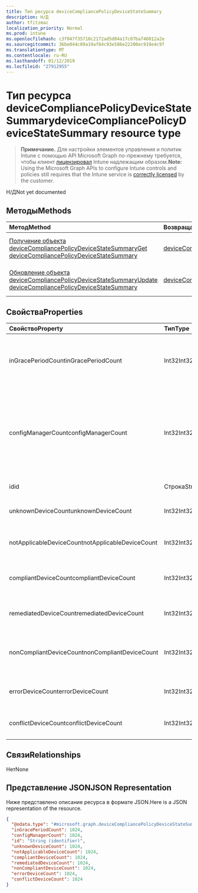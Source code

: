 ```yaml
---
title: Тип ресурса deviceCompliancePolicyDeviceStateSummary
description: Н/Д
author: tfitzmac
localization_priority: Normal
ms.prod: intune
ms.openlocfilehash: c3f047f35718c2172ad5d04a17c07ba746012a2e
ms.sourcegitcommit: 36be044c89a19af84c93e586e22200ec919e4c9f
ms.translationtype: MT
ms.contentlocale: ru-RU
ms.lasthandoff: 01/12/2019
ms.locfileid: "27912955"
---
```

# <a name="devicecompliancepolicydevicestatesummary-resource-type"></a><span data-ttu-id="bb9d6-103">Тип ресурса deviceCompliancePolicyDeviceStateSummary</span><span class="sxs-lookup"><span data-stu-id="bb9d6-103">deviceCompliancePolicyDeviceStateSummary resource type</span></span>

> <span data-ttu-id="bb9d6-104">**Примечание.** Для настройки элементов управления и политик Intune с помощью API Microsoft Graph по-прежнему требуется, чтобы клиент [лицензировал](https://go.microsoft.com/fwlink/?linkid=839381) Intune надлежащим образом.</span><span class="sxs-lookup"><span data-stu-id="bb9d6-104">**Note:** Using the Microsoft Graph APIs to configure Intune controls and policies still requires that the Intune service is [correctly licensed](https://go.microsoft.com/fwlink/?linkid=839381) by the customer.</span></span>

<span data-ttu-id="bb9d6-105">Н/Д</span><span class="sxs-lookup"><span data-stu-id="bb9d6-105">Not yet documented</span></span>
## <a name="methods"></a><span data-ttu-id="bb9d6-106">Методы</span><span class="sxs-lookup"><span data-stu-id="bb9d6-106">Methods</span></span>
|<span data-ttu-id="bb9d6-107">Метод</span><span class="sxs-lookup"><span data-stu-id="bb9d6-107">Method</span></span>|<span data-ttu-id="bb9d6-108">Возвращаемый тип</span><span class="sxs-lookup"><span data-stu-id="bb9d6-108">Return Type</span></span>|<span data-ttu-id="bb9d6-109">Описание</span><span class="sxs-lookup"><span data-stu-id="bb9d6-109">Description</span></span>|
|:---|:---|:---|
|[<span data-ttu-id="bb9d6-110">Получение объекта deviceCompliancePolicyDeviceStateSummary</span><span class="sxs-lookup"><span data-stu-id="bb9d6-110">Get deviceCompliancePolicyDeviceStateSummary</span></span>](../api/intune-deviceconfig-devicecompliancepolicydevicestatesummary-get.md)|[<span data-ttu-id="bb9d6-111">deviceCompliancePolicyDeviceStateSummary</span><span class="sxs-lookup"><span data-stu-id="bb9d6-111">deviceCompliancePolicyDeviceStateSummary</span></span>](../resources/intune-deviceconfig-devicecompliancepolicydevicestatesummary.md)|<span data-ttu-id="bb9d6-112">Чтение свойств и связей объекта [deviceCompliancePolicyDeviceStateSummary](../resources/intune-deviceconfig-devicecompliancepolicydevicestatesummary.md).</span><span class="sxs-lookup"><span data-stu-id="bb9d6-112">Read properties and relationships of the [deviceCompliancePolicyDeviceStateSummary](../resources/intune-deviceconfig-devicecompliancepolicydevicestatesummary.md) object.</span></span>|
|[<span data-ttu-id="bb9d6-113">Обновление объекта deviceCompliancePolicyDeviceStateSummary</span><span class="sxs-lookup"><span data-stu-id="bb9d6-113">Update deviceCompliancePolicyDeviceStateSummary</span></span>](../api/intune-deviceconfig-devicecompliancepolicydevicestatesummary-update.md)|[<span data-ttu-id="bb9d6-114">deviceCompliancePolicyDeviceStateSummary</span><span class="sxs-lookup"><span data-stu-id="bb9d6-114">deviceCompliancePolicyDeviceStateSummary</span></span>](../resources/intune-deviceconfig-devicecompliancepolicydevicestatesummary.md)|<span data-ttu-id="bb9d6-115">Обновление свойств объекта [deviceCompliancePolicyDeviceStateSummary](../resources/intune-deviceconfig-devicecompliancepolicydevicestatesummary.md).</span><span class="sxs-lookup"><span data-stu-id="bb9d6-115">Update the properties of a [deviceCompliancePolicyDeviceStateSummary](../resources/intune-deviceconfig-devicecompliancepolicydevicestatesummary.md) object.</span></span>|

## <a name="properties"></a><span data-ttu-id="bb9d6-116">Свойства</span><span class="sxs-lookup"><span data-stu-id="bb9d6-116">Properties</span></span>
|<span data-ttu-id="bb9d6-117">Свойство</span><span class="sxs-lookup"><span data-stu-id="bb9d6-117">Property</span></span>|<span data-ttu-id="bb9d6-118">Тип</span><span class="sxs-lookup"><span data-stu-id="bb9d6-118">Type</span></span>|<span data-ttu-id="bb9d6-119">Описание</span><span class="sxs-lookup"><span data-stu-id="bb9d6-119">Description</span></span>|
|:---|:---|:---|
|<span data-ttu-id="bb9d6-120">inGracePeriodCount</span><span class="sxs-lookup"><span data-stu-id="bb9d6-120">inGracePeriodCount</span></span>|<span data-ttu-id="bb9d6-121">Int32</span><span class="sxs-lookup"><span data-stu-id="bb9d6-121">Int32</span></span>|<span data-ttu-id="bb9d6-122">Количество устройств, для которых действует льготный период.</span><span class="sxs-lookup"><span data-stu-id="bb9d6-122">Number of devices that are in grace period</span></span>|
|<span data-ttu-id="bb9d6-123">configManagerCount</span><span class="sxs-lookup"><span data-stu-id="bb9d6-123">configManagerCount</span></span>|<span data-ttu-id="bb9d6-124">Int32</span><span class="sxs-lookup"><span data-stu-id="bb9d6-124">Int32</span></span>|<span data-ttu-id="bb9d6-125">Количество устройств, для которых System Center Configuration Manager управляет соответствием требованиям.</span><span class="sxs-lookup"><span data-stu-id="bb9d6-125">Number of devices that have compliance managed by System Center Configuration Manager</span></span>|
|<span data-ttu-id="bb9d6-126">id</span><span class="sxs-lookup"><span data-stu-id="bb9d6-126">id</span></span>|<span data-ttu-id="bb9d6-127">Строка</span><span class="sxs-lookup"><span data-stu-id="bb9d6-127">String</span></span>|<span data-ttu-id="bb9d6-128">Ключ объекта.</span><span class="sxs-lookup"><span data-stu-id="bb9d6-128">Key of the entity.</span></span>|
|<span data-ttu-id="bb9d6-129">unknownDeviceCount</span><span class="sxs-lookup"><span data-stu-id="bb9d6-129">unknownDeviceCount</span></span>|<span data-ttu-id="bb9d6-130">Int32</span><span class="sxs-lookup"><span data-stu-id="bb9d6-130">Int32</span></span>|<span data-ttu-id="bb9d6-131">Количество неизвестных устройств.</span><span class="sxs-lookup"><span data-stu-id="bb9d6-131">Number of unknown devices</span></span>|
|<span data-ttu-id="bb9d6-132">notApplicableDeviceCount</span><span class="sxs-lookup"><span data-stu-id="bb9d6-132">notApplicableDeviceCount</span></span>|<span data-ttu-id="bb9d6-133">Int32</span><span class="sxs-lookup"><span data-stu-id="bb9d6-133">Int32</span></span>|<span data-ttu-id="bb9d6-134">Количество неприменимых устройств.</span><span class="sxs-lookup"><span data-stu-id="bb9d6-134">Number of not applicable devices</span></span>|
|<span data-ttu-id="bb9d6-135">compliantDeviceCount</span><span class="sxs-lookup"><span data-stu-id="bb9d6-135">compliantDeviceCount</span></span>|<span data-ttu-id="bb9d6-136">Int32</span><span class="sxs-lookup"><span data-stu-id="bb9d6-136">Int32</span></span>|<span data-ttu-id="bb9d6-137">Количество устройств, соответствующих требованиям.</span><span class="sxs-lookup"><span data-stu-id="bb9d6-137">Number of compliant devices</span></span>|
|<span data-ttu-id="bb9d6-138">remediatedDeviceCount</span><span class="sxs-lookup"><span data-stu-id="bb9d6-138">remediatedDeviceCount</span></span>|<span data-ttu-id="bb9d6-139">Int32</span><span class="sxs-lookup"><span data-stu-id="bb9d6-139">Int32</span></span>|<span data-ttu-id="bb9d6-140">Количество исправленных устройств.</span><span class="sxs-lookup"><span data-stu-id="bb9d6-140">Number of remediated devices</span></span>|
|<span data-ttu-id="bb9d6-141">nonCompliantDeviceCount</span><span class="sxs-lookup"><span data-stu-id="bb9d6-141">nonCompliantDeviceCount</span></span>|<span data-ttu-id="bb9d6-142">Int32</span><span class="sxs-lookup"><span data-stu-id="bb9d6-142">Int32</span></span>|<span data-ttu-id="bb9d6-143">Количество устройств, не соответствующих требованиям.</span><span class="sxs-lookup"><span data-stu-id="bb9d6-143">Number of NonCompliant devices</span></span>|
|<span data-ttu-id="bb9d6-144">errorDeviceCount</span><span class="sxs-lookup"><span data-stu-id="bb9d6-144">errorDeviceCount</span></span>|<span data-ttu-id="bb9d6-145">Int32</span><span class="sxs-lookup"><span data-stu-id="bb9d6-145">Int32</span></span>|<span data-ttu-id="bb9d6-146">Количество устройств с ошибками.</span><span class="sxs-lookup"><span data-stu-id="bb9d6-146">Number of error devices</span></span>|
|<span data-ttu-id="bb9d6-147">conflictDeviceCount</span><span class="sxs-lookup"><span data-stu-id="bb9d6-147">conflictDeviceCount</span></span>|<span data-ttu-id="bb9d6-148">Int32</span><span class="sxs-lookup"><span data-stu-id="bb9d6-148">Int32</span></span>|<span data-ttu-id="bb9d6-149">Количество конфликтующих устройств</span><span class="sxs-lookup"><span data-stu-id="bb9d6-149">Number of conflict devices</span></span>|

## <a name="relationships"></a><span data-ttu-id="bb9d6-150">Связи</span><span class="sxs-lookup"><span data-stu-id="bb9d6-150">Relationships</span></span>
<span data-ttu-id="bb9d6-151">Нет</span><span class="sxs-lookup"><span data-stu-id="bb9d6-151">None</span></span>
## <a name="json-representation"></a><span data-ttu-id="bb9d6-152">Представление JSON</span><span class="sxs-lookup"><span data-stu-id="bb9d6-152">JSON Representation</span></span>
<span data-ttu-id="bb9d6-153">Ниже представлено описание ресурса в формате JSON.</span><span class="sxs-lookup"><span data-stu-id="bb9d6-153">Here is a JSON representation of the resource.</span></span>
<!-- {
  "blockType": "resource",
  "keyProperty": "id",
  "@odata.type": "microsoft.graph.deviceCompliancePolicyDeviceStateSummary"
}
-->
``` json
{
  "@odata.type": "#microsoft.graph.deviceCompliancePolicyDeviceStateSummary",
  "inGracePeriodCount": 1024,
  "configManagerCount": 1024,
  "id": "String (identifier)",
  "unknownDeviceCount": 1024,
  "notApplicableDeviceCount": 1024,
  "compliantDeviceCount": 1024,
  "remediatedDeviceCount": 1024,
  "nonCompliantDeviceCount": 1024,
  "errorDeviceCount": 1024,
  "conflictDeviceCount": 1024
}
```



